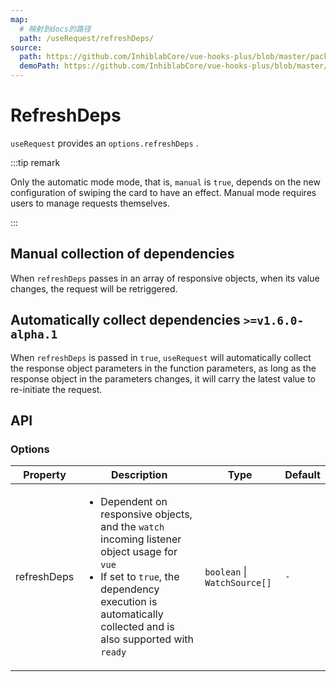 ```yaml
---
map:
  # 映射到docs的路径
  path: /useRequest/refreshDeps/
source:
  path: https://github.com/InhiblabCore/vue-hooks-plus/blob/master/packages/hooks/src/useRequest/plugins/useAutoRunPlugin.ts
  demoPath: https://github.com/InhiblabCore/vue-hooks-plus/blob/master/packages/hooks/src/useRequest/docs/refreshDeps/demo
---
```


# RefreshDeps

`useRequest` provides an `options.refreshDeps` .

:::tip remark

Only the automatic mode mode, that is, `manual` is `true`, depends on the new configuration of swiping the card to have an effect. Manual mode requires users to manage requests themselves.

:::

## Manual collection of dependencies

When `refreshDeps` passes in an array of responsive objects, when its value changes, the request will be retriggered.

<demo src="./demo/demo.vue"
  language="vue"
  title=""
  desc="In the example code above, useRequest will execution when it is initialized and Id & store ID changes."> </demo>

## Automatically collect dependencies `>=v1.6.0-alpha.1`

When `refreshDeps` is passed in `true`, `useRequest` will automatically collect the response object parameters in the function parameters, as long as the response object in the parameters changes, it will carry the latest value to re-initiate the request.

<demo src="./demo/demo1.vue"
  language="vue"
  title=""
  desc="In the example code above, useRequest will execution when it is initialized and Id & store ID changes."> </demo>

## API

### Options

| Property | Description | Type | Default |
| --- | --- | --- | --- |
| refreshDeps | <ul><li> Dependent on responsive objects, and the `watch` incoming listener object usage for `vue`</li><li>If set to `true`, the dependency execution is automatically collected and is also supported with `ready` </li></ul> | `boolean` \| `WatchSource[]` | `-` |
